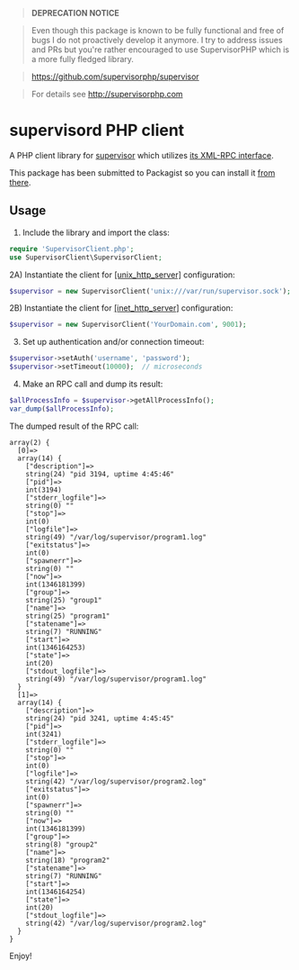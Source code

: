 > **DEPRECATION NOTICE**

> Even though this package is known to be fully functional and free of bugs I do not proactively develop it anymore. I try to address issues and PRs but you're rather encouraged to use SupervisorPHP which is a more fully fledged library.

> https://github.com/supervisorphp/supervisor

> For details see http://supervisorphp.com

supervisord PHP client
======================

A PHP client library for [supervisor](http://supervisord.org) which utilizes [its XML-RPC interface](http://supervisord.org/api.html).

This package has been submitted to Packagist so you can install it [from there](https://packagist.org/packages/mondalaci/supervisor-client).

Usage
-----

1) Include the library and import the class:

```php
require 'SupervisorClient.php';
use SupervisorClient\SupervisorClient;
```

2A) Instantiate the client for [[unix_http_server]](http://supervisord.org/configuration.html#unix-http-server-section-values) configuration:
```php
$supervisor = new SupervisorClient('unix:///var/run/supervisor.sock');
```

2B) Instantiate the client for [[inet_http_server]](http://supervisord.org/configuration.html#inet-http-server-section-values) configuration:
```php
$supervisor = new SupervisorClient('YourDomain.com', 9001);
```

3) Set up authentication and/or connection timeout:

```php
$supervisor->setAuth('username', 'password');
$supervisor->setTimeout(10000);  // microseconds
```

4) Make an RPC call and dump its result:

```php
$allProcessInfo = $supervisor->getAllProcessInfo();
var_dump($allProcessInfo);
```

The dumped result of the RPC call:

```
array(2) {
  [0]=>
  array(14) {
    ["description"]=>
    string(24) "pid 3194, uptime 4:45:46"
    ["pid"]=>
    int(3194)
    ["stderr_logfile"]=>
    string(0) ""
    ["stop"]=>
    int(0)
    ["logfile"]=>
    string(49) "/var/log/supervisor/program1.log"
    ["exitstatus"]=>
    int(0)
    ["spawnerr"]=>
    string(0) ""
    ["now"]=>
    int(1346181399)
    ["group"]=>
    string(25) "group1"
    ["name"]=>
    string(25) "program1"
    ["statename"]=>
    string(7) "RUNNING"
    ["start"]=>
    int(1346164253)
    ["state"]=>
    int(20)
    ["stdout_logfile"]=>
    string(49) "/var/log/supervisor/program1.log"
  }
  [1]=>
  array(14) {
    ["description"]=>
    string(24) "pid 3241, uptime 4:45:45"
    ["pid"]=>
    int(3241)
    ["stderr_logfile"]=>
    string(0) ""
    ["stop"]=>
    int(0)
    ["logfile"]=>
    string(42) "/var/log/supervisor/program2.log"
    ["exitstatus"]=>
    int(0)
    ["spawnerr"]=>
    string(0) ""
    ["now"]=>
    int(1346181399)
    ["group"]=>
    string(8) "group2"
    ["name"]=>
    string(18) "program2"
    ["statename"]=>
    string(7) "RUNNING"
    ["start"]=>
    int(1346164254)
    ["state"]=>
    int(20)
    ["stdout_logfile"]=>
    string(42) "/var/log/supervisor/program2.log"
  }
}
```

Enjoy!
